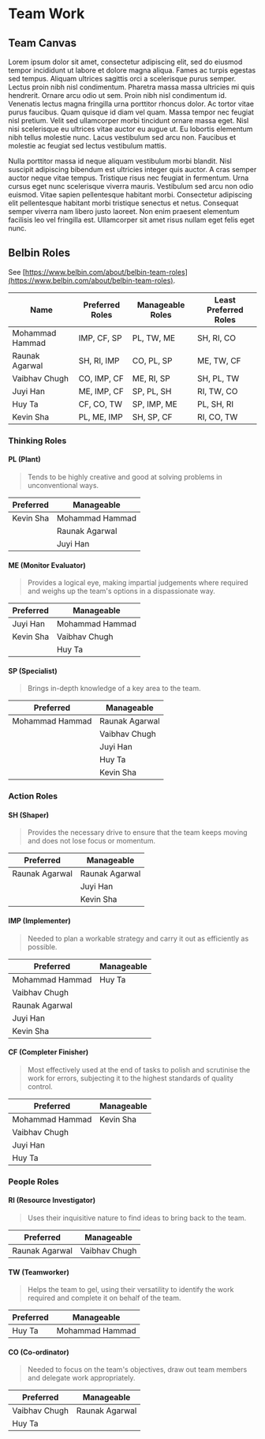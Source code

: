 # Team Work

## Team Canvas
Lorem ipsum dolor sit amet, consectetur adipiscing elit, sed do eiusmod tempor incididunt ut labore et dolore magna aliqua. Fames ac turpis egestas sed tempus. Aliquam ultrices sagittis orci a scelerisque purus semper. Lectus proin nibh nisl condimentum. Pharetra massa massa ultricies mi quis hendrerit. Ornare arcu odio ut sem. Proin nibh nisl condimentum id. Venenatis lectus magna fringilla urna porttitor rhoncus dolor. Ac tortor vitae purus faucibus. Quam quisque id diam vel quam. Massa tempor nec feugiat nisl pretium. Velit sed ullamcorper morbi tincidunt ornare massa eget. Nisl nisi scelerisque eu ultrices vitae auctor eu augue ut. Eu lobortis elementum nibh tellus molestie nunc. Lacus vestibulum sed arcu non. Faucibus et molestie ac feugiat sed lectus vestibulum mattis.

Nulla porttitor massa id neque aliquam vestibulum morbi blandit. Nisl suscipit adipiscing bibendum est ultricies integer quis auctor. A cras semper auctor neque vitae tempus. Tristique risus nec feugiat in fermentum. Urna cursus eget nunc scelerisque viverra mauris. Vestibulum sed arcu non odio euismod. Vitae sapien pellentesque habitant morbi. Consectetur adipiscing elit pellentesque habitant morbi tristique senectus et netus. Consequat semper viverra nam libero justo laoreet. Non enim praesent elementum facilisis leo vel fringilla est. Ullamcorper sit amet risus nullam eget felis eget nunc.

## Belbin Roles
See [https://www.belbin.com/about/belbin-team-roles](https://www.belbin.com/about/belbin-team-roles).

| **Name**        | **Preferred Roles** | **Manageable Roles** | **Least Preferred Roles** |
| --------------- | ------------------- | -------------------- | ------------------------- |
| Mohammad Hammad | IMP, CF, SP         | PL, TW, ME           | SH, RI, CO                |
| Raunak Agarwal  | SH, RI, IMP         | CO, PL, SP           | ME, TW, CF                |
| Vaibhav Chugh   | CO, IMP, CF         | ME, RI, SP           | SH, PL, TW                |
| Juyi Han        | ME, IMP, CF         | SP, PL, SH           | RI, TW, CO                |
| Huy Ta          | CF, CO, TW          | SP, IMP, ME          | PL, SH, RI                |
| Kevin Sha       | PL, ME, IMP         | SH, SP, CF           | RI, CO, TW                |

### Thinking Roles

#### PL (Plant)

> Tends to be highly creative and good at solving problems in unconventional ways.

| **Preferred** | **Manageable**  |
| ------------- | --------------- |
| Kevin Sha     | Mohammad Hammad |
|               | Raunak Agarwal  |
|               | Juyi Han        |

#### ME (Monitor Evaluator)

> Provides a logical eye, making impartial judgements where required and weighs up the team's options in a dispassionate way.

| **Preferred** | **Manageable**  |
| ------------- | --------------- |
| Juyi Han      | Mohammad Hammad |
| Kevin Sha     | Vaibhav Chugh   |
|               | Huy Ta          |

#### SP (Specialist)

> Brings in-depth knowledge of a key area to the team.

| **Preferred**   | **Manageable**  |
| --------------- | --------------- |
| Mohammad Hammad | Raunak Agarwal  |
|                 | Vaibhav Chugh   |
|                 | Juyi Han        |
|                 | Huy Ta          |
|                 | Kevin Sha       |

### Action Roles

#### SH (Shaper)

> Provides the necessary drive to ensure that the team keeps moving and does not lose focus or momentum.

| **Preferred**   | **Manageable**  |
| --------------- | --------------- |
| Raunak Agarwal  | Raunak Agarwal  |
|                 | Juyi Han        |
|                 | Kevin Sha       |

#### IMP (Implementer)

> Needed to plan a workable strategy and carry it out as efficiently as possible.

| **Preferred**   | **Manageable**  |
| --------------- | --------------- |
| Mohammad Hammad | Huy Ta          |
| Vaibhav Chugh   |                 |
| Raunak Agarwal  |                 |
| Juyi Han        |                 |
| Kevin Sha       |                 |

#### CF (Completer Finisher)

> Most effectively used at the end of tasks to polish and scrutinise the work for errors, subjecting it to the highest standards of quality control.

| **Preferred**   | **Manageable**  |
| --------------- | --------------- |
| Mohammad Hammad | Kevin Sha       |
| Vaibhav Chugh   |                 |
| Juyi Han        |                 |
| Huy Ta          |                 |

### People Roles

#### RI (Resource Investigator)

> Uses their inquisitive nature to find ideas to bring back to the team. 

| **Preferred**  | **Manageable**  |
| -------------- | --------------- |
| Raunak Agarwal | Vaibhav Chugh   |

#### TW (Teamworker)

> Helps the team to gel, using their versatility to identify the work required and complete it on behalf of the team.

| **Preferred** | **Manageable**  |
| ------------- | --------------- |
| Huy Ta        | Mohammad Hammad |

#### CO (Co-ordinator)

> Needed to focus on the team's objectives, draw out team members and delegate work appropriately.

| **Preferred** | **Manageable**  |
| ------------- | --------------- |
| Vaibhav Chugh | Raunak Agarwal  |
| Huy Ta        |                 |